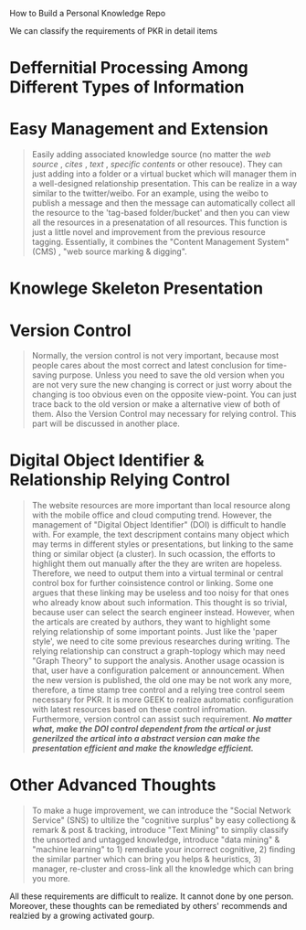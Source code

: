 <!--
#post_id:114
-->
How to Build a Personal Knowledge Repo

We can classify the requirements of PKR in detail items

# Deffernitial Processing Among Different Types of Information

# Easy Management and Extension
> Easily adding associated knowledge source (no matter the *web source* , *cites* , *text* , *specific contents* or other resouce). They can just adding into a folder or a virtual bucket which will manager them in a well-designed relationship presentation. 
> This can be realize in a way similar to the twitter/weibo. For an example, using the weibo to publish a message and then the message can automatically collect all the resource to the 'tag-based folder/bucket' and then you can view all the resources in a presenatation of all resources. This function is just a little novel and improvement from the previous resource tagging. Essentially, it combines the "Content Management System" (CMS) , "web source marking & digging". 

# Knowlege Skeleton Presentation

# Version Control
>Normally, the version control is not very important, because most people cares about the most correct and latest conclusion for time-saving purpose. Unless you need to save the old version when you are not very sure the new changing is correct or just worry about the changing is too obvious even on the opposite view-point. You can just trace back to the old version or make a alternative view of both of them.
>Also the Version Control may necessary for relying control. This part will be discussed in another place.

# Digital Object Identifier & Relationship Relying Control
>The website resources are more important than local resource along with the mobile office and cloud computing trend. However, the management of "Digital Object Identifier" (DOI) is difficult to handle with.
>For example, the text descripment contains many object which may terms in different styles or presentations, but linking to the same thing or similar object (a cluster). In such ocassion, the efforts to highlight them out manually after the they are writen are hopeless. Therefore, we need to output them into a virtual terminal or central control box for further coinsistence control or linking. Some one argues that these linking may be useless and too noisy for that ones who already know about such information. This thought is so trivial, because user can select the search engineer instead. However, when the articals are created by authors, they want to highlight some relying relationship of some important points. Just like the 'paper style', we need to cite some previous researches  during writing. The relying relationship can construct a graph-toplogy which may need "Graph Theory" to support the analysis. 
>Another usage ocassion is that, user have a configuration palcement or announcement. When the new version is published, the old one may be not work any more, therefore, a time stamp tree control and a relying tree control seem necessary for PKR. It is more GEEK to realize automatic configuration with latest resources based on these control infromation. Furthermore, version control can assist such requirement.
>***No matter what, make the DOI control dependent from the artical or just generilzed the artical into a abstract version can make the presentation efficient and make the knowledge efficient.***

# Other Advanced Thoughts
>To make a huge improvement, we can introduce the "Social Network Service" (SNS) to ultilize the "cognitive surplus" by easy collectiong & remark & post & tracking, introduce "Text Mining" to simpliy classify the unsorted and untagged knowledge, introduce "data mining" & "machine learning" to 1) remediate your incorrect cognitive,  2) finding the similar partner which can bring you helps & heuristics, 3) manager, re-cluster and cross-link all the knowledge which can bring you more.

All these requirements are difficult to realize. It cannot done by one person. Moreover, these thoughts can be remediated by others' recommends and realzied by a growing activated gourp.
